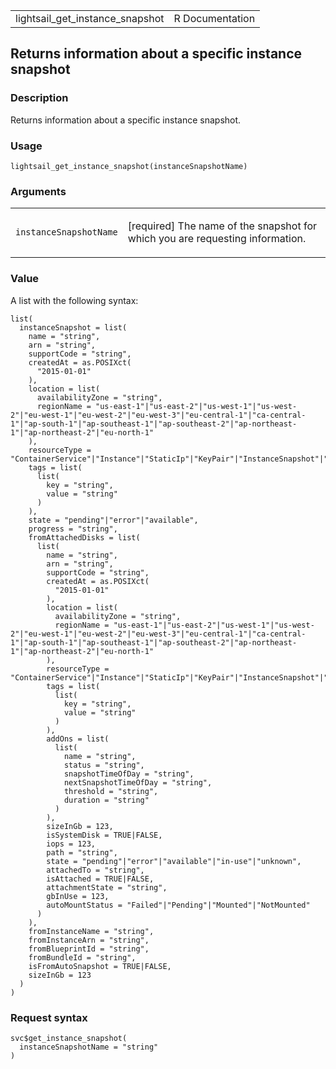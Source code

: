 <table style="width: 100%;">
<tbody>
<tr class="odd">
<td>lightsail_get_instance_snapshot</td>
<td style="text-align: right;">R Documentation</td>
</tr>
</tbody>
</table>

## Returns information about a specific instance snapshot

### Description

Returns information about a specific instance snapshot.

### Usage

    lightsail_get_instance_snapshot(instanceSnapshotName)

### Arguments

<table>
<colgroup>
<col style="width: 35%" />
<col style="width: 65%" />
</colgroup>
<tbody>
<tr class="odd">
<td><code
id="lightsail_get_instance_snapshot_:_instanceSnapshotName">instanceSnapshotName</code></td>
<td><p>[required] The name of the snapshot for which you are requesting
information.</p></td>
</tr>
</tbody>
</table>

### Value

A list with the following syntax:

    list(
      instanceSnapshot = list(
        name = "string",
        arn = "string",
        supportCode = "string",
        createdAt = as.POSIXct(
          "2015-01-01"
        ),
        location = list(
          availabilityZone = "string",
          regionName = "us-east-1"|"us-east-2"|"us-west-1"|"us-west-2"|"eu-west-1"|"eu-west-2"|"eu-west-3"|"eu-central-1"|"ca-central-1"|"ap-south-1"|"ap-southeast-1"|"ap-southeast-2"|"ap-northeast-1"|"ap-northeast-2"|"eu-north-1"
        ),
        resourceType = "ContainerService"|"Instance"|"StaticIp"|"KeyPair"|"InstanceSnapshot"|"Domain"|"PeeredVpc"|"LoadBalancer"|"LoadBalancerTlsCertificate"|"Disk"|"DiskSnapshot"|"RelationalDatabase"|"RelationalDatabaseSnapshot"|"ExportSnapshotRecord"|"CloudFormationStackRecord"|"Alarm"|"ContactMethod"|"Distribution"|"Certificate"|"Bucket",
        tags = list(
          list(
            key = "string",
            value = "string"
          )
        ),
        state = "pending"|"error"|"available",
        progress = "string",
        fromAttachedDisks = list(
          list(
            name = "string",
            arn = "string",
            supportCode = "string",
            createdAt = as.POSIXct(
              "2015-01-01"
            ),
            location = list(
              availabilityZone = "string",
              regionName = "us-east-1"|"us-east-2"|"us-west-1"|"us-west-2"|"eu-west-1"|"eu-west-2"|"eu-west-3"|"eu-central-1"|"ca-central-1"|"ap-south-1"|"ap-southeast-1"|"ap-southeast-2"|"ap-northeast-1"|"ap-northeast-2"|"eu-north-1"
            ),
            resourceType = "ContainerService"|"Instance"|"StaticIp"|"KeyPair"|"InstanceSnapshot"|"Domain"|"PeeredVpc"|"LoadBalancer"|"LoadBalancerTlsCertificate"|"Disk"|"DiskSnapshot"|"RelationalDatabase"|"RelationalDatabaseSnapshot"|"ExportSnapshotRecord"|"CloudFormationStackRecord"|"Alarm"|"ContactMethod"|"Distribution"|"Certificate"|"Bucket",
            tags = list(
              list(
                key = "string",
                value = "string"
              )
            ),
            addOns = list(
              list(
                name = "string",
                status = "string",
                snapshotTimeOfDay = "string",
                nextSnapshotTimeOfDay = "string",
                threshold = "string",
                duration = "string"
              )
            ),
            sizeInGb = 123,
            isSystemDisk = TRUE|FALSE,
            iops = 123,
            path = "string",
            state = "pending"|"error"|"available"|"in-use"|"unknown",
            attachedTo = "string",
            isAttached = TRUE|FALSE,
            attachmentState = "string",
            gbInUse = 123,
            autoMountStatus = "Failed"|"Pending"|"Mounted"|"NotMounted"
          )
        ),
        fromInstanceName = "string",
        fromInstanceArn = "string",
        fromBlueprintId = "string",
        fromBundleId = "string",
        isFromAutoSnapshot = TRUE|FALSE,
        sizeInGb = 123
      )
    )

### Request syntax

    svc$get_instance_snapshot(
      instanceSnapshotName = "string"
    )
